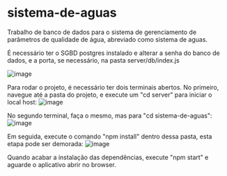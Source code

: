 # sistema-de-aguas
Trabalho de banco de dados para o sistema de gerenciamento de parâmetros de qualidade de água, abreviado como sistema de aguas.

É necessário ter o SGBD postgres instalado e alterar a senha do banco de dados, e a porta, se necessário, na pasta server/db/index.js

![image](https://user-images.githubusercontent.com/107079680/172493883-c5a15690-8bec-4a66-b3f8-e30393c18b47.png)


Para rodar o projeto, é necessário ter dois terminais abertos. No primeiro, navegue até a pasta do projeto, e execute um "cd server" para iniciar o local host:
![image](https://user-images.githubusercontent.com/107079680/172492227-d2279f4b-cd8a-4f2b-9a6e-942486f36975.png)

No segundo terminal, faça o mesmo, mas para "cd sistema-de-aguas":
![image](https://user-images.githubusercontent.com/107079680/172492340-234d88ad-9dba-4e9e-801c-6efa0fdb87ab.png)

Em seguida, execute o comando "npm install" dentro dessa pasta, esta etapa pode ser demorada:
![image](https://user-images.githubusercontent.com/107079680/172492441-0ebeffa1-4142-4573-971d-5d6fd57d7e46.png)

Quando acabar a instalação das dependências, execute "npm start" e aguarde o aplicativo abrir no browser.

